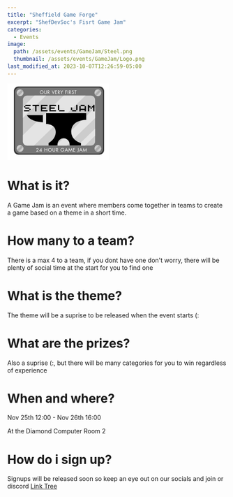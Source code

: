 ```yaml
---
title: "Sheffield Game Forge"
excerpt: "ShefDevSoc's Fisrt Game Jam"
categories:
  - Events
image: 
  path: /assets/events/GameJam/Steel.png
  thumbnail: /assets/events/GameJam/Logo.png
last_modified_at: 2023-10-07T12:26:59-05:00
---
```


![Logo](/assets/events/GameJam/Logo.png)

# What is it?
A Game Jam is an event where members come together in teams to create a game based on a theme in a short time.

# How many to a team?
There is a max 4 to a team, if you dont have one don't worry, there will be plenty of social time at the start for you to find one

# What is the theme?
The theme will be a suprise to be released when the event starts (:

# What are the prizes?
Also a suprise (:, but there will be many categories for you to win regardless of experience

# When and where?
Nov 25th 12:00 - Nov 26th 16:00

At the Diamond Computer Room 2

# How do i sign up?
Signups will be released soon so keep an eye out on our socials and join or discord
[Link Tree](https://shefgamedevsoc.github.io/tree)